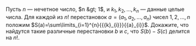 Пусть $n$ — нечетное число, $n &gt; 1$, и  ${{k}_{1}},{{k}_{2}},\ldots ,{{k}_{n}}$ — данные целые числа. Для каждой из $n!$ перестановок $a=\left( {{a}_{1}},{{a}_{2}},\ldots ,{{a}_{n}} \right)$ чисел $1,2,\ldots ,n$  положим $S(a)=\sum\limits_{i=1}^{n}{{{k}_{i}}}{{a}_{i}}$. Докажите, что найдутся такие различные перестановки $b$ и $c$, что  $S\left( b \right)-S\left( c \right)$ делится на $n!$.